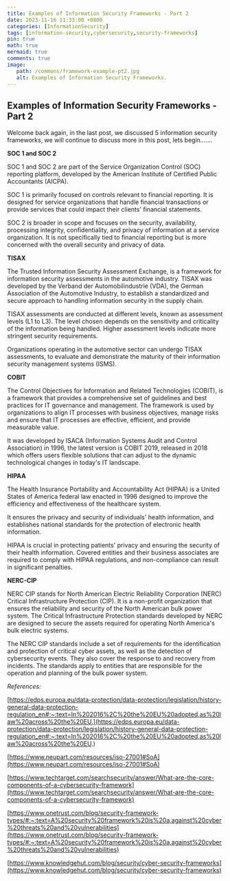 ```yaml
---
title: Examples of Information Security Frameworks - Part 2
date: 2023-11-16 11:33:00 +0800
categories: [InformationSecurity]
tags: [information-security,cybersecurity,security-frameworks]
pin: true
math: true
mermaid: true
comments: true
image:
   path: /commons/framework-example-pt2.jpg
   alt: Examples of Information Security Frameworks.
---
```


## Examples of Information Security Frameworks - Part 2

Welcome back again, in the last post, we discussed 5 information security frameworks, we will continue to discuss more in this post, lets begin……. 

**SOC 1 and SOC 2**

SOC 1 and SOC 2 are part of the Service Organization Control (SOC) reporting platform, developed by the American Institute of Certified Public Accountants (AICPA). 

SOC 1 is primarily focused on controls relevant to financial reporting. It is designed for service organizations that handle financial transactions or provide services that could impact their clients' financial statements.

SOC 2 is broader in scope and focuses on the security, availability, processing integrity, confidentiality, and privacy of information at a service organization. It is not specifically tied to financial reporting but is more concerned with the overall security and privacy of data.

**TISAX**

The Trusted Information Security Assessment Exchange, is a framework for information security assessments in the automotive industry. TISAX was developed by the Verband der Automobilindustrie (VDA), the German Association of the Automotive Industry, to establish a standardized and secure approach to handling information security in the supply chain.

TISAX assessments are conducted at different levels, known as assessment levels (L1 to L3). The level chosen depends on the sensitivity and criticality of the information being handled. Higher assessment levels indicate more stringent security requirements.

Organizations operating in the automotive sector can undergo TISAX assessments, to evaluate and demonstrate the maturity of their information security management systems (ISMS).

**COBIT**

The Control Objectives for Information and Related Technologies (COBIT), is a framework that provides a comprehensive set of guidelines and best practices for IT governance and management. The framework is used by organizations to align IT processes with business objectives, manage risks and ensure that IT processes are effective, efficient, and provide measurable value. 

It was developed by ISACA (Information Systems Audit and Control Association) in 1996, the latest version is COBIT 2019, released in 2018 which offers users flexible solutions that can adjust to the dynamic technological changes in today's IT landscape.

**HIPAA**

The Health Insurance Portability and Accountability Act (HIPAA) is a United States of America federal law enacted in 1996 designed to improve the efficiency and effectiveness of the healthcare system.

It ensures the privacy and security of individuals' health information, and establishes national standards for the protection of electronic health information.

HIPAA is crucial in protecting patients' privacy and ensuring the security of their health information. Covered entities and their business associates are required to comply with HIPAA regulations, and non-compliance can result in significant penalties. 

**NERC-CIP**

NERC CIP stands for North American Electric Reliability Corporation (NERC) Critical Infrastructure Protection (CIP). It is a non-profit organization that ensures the reliability and security of the North American bulk power system. The Critical Infrastructure Protection standards developed by NERC are designed to secure the assets required for operating North America's bulk electric systems.

The NERC CIP standards include a set of requirements for the identification and protection of critical cyber assets, as well as the detection of cybersecurity events. They also cover the response to and recovery from incidents. The standards apply to entities that are responsible for the operation and planning of the bulk power system.




*References:*

[https://edps.europa.eu/data-protection/data-protection/legislation/history-general-data-protection-regulation_en#:~:text=In%202016%2C%20the%20EU%20adopted,as%20law%20across%20the%20EU.](https://edps.europa.eu/data-protection/data-protection/legislation/history-general-data-protection-regulation_en#:~:text=In%202016%2C%20the%20EU%20adopted,as%20law%20across%20the%20EU.)

[https://www.neupart.com/resources/iso-27001#SoA](https://www.neupart.com/resources/iso-27001#SoA)

[https://www.techtarget.com/searchsecurity/answer/What-are-the-core-components-of-a-cybersecurity-framework](https://www.techtarget.com/searchsecurity/answer/What-are-the-core-components-of-a-cybersecurity-framework)

[https://www.onetrust.com/blog/security-framework-types/#:~:text=A%20security%20framework%20is%20a,against%20cyber%20threats%20and%20vulnerabilities](https://www.onetrust.com/blog/security-framework-types/#:~:text=A%20security%20framework%20is%20a,against%20cyber%20threats%20and%20vulnerabilities)

[https://www.knowledgehut.com/blog/security/cyber-security-frameworks](https://www.knowledgehut.com/blog/security/cyber-security-frameworks)
